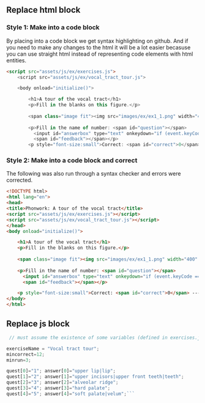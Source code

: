 ## Replace html block

### Style 1: Make into a code block

By placing into a code block we get syntax highlighting on github. And if you need to make any changes to the html it will be a lot easier becasuse you can use straight html instead of representing code elements with html entities.

```html
<script src="assets/js/ex/exercises.js">
    <script src="assets/js/ex/vocal_tract_tour.js">

    <body onload="initialize()">

        <h1>A tour of the vocal tract</h1>
        <p>Fill in the blanks on this figure.</p>
        
        <span class="image fit"><img src="images/ex/ex1_1.png" width="400px"></span>
        
        <p>Fill in the name of number: <span id="question"></span>
          <input id="answerbox" type="text" onkeydown="if (event.keyCode == 13) check_answer()" placeholder="type answer here">
          <span id="feedback"></span></p>
        <p style="font-size:small">Correct: <span id="correct">0</span> ---- Run: <span id="run">0</span></p>
```

### Style 2: Make into a code block and correct

The following was also run through a syntax checker and errors were corrected.

```html
<!DOCTYPE html>
<html lang="en">
<head>
<title>Phonwork: A tour of the vocal tract</title>
<script src="assets/js/ex/exercises.js"></script>
<script src="assets/js/ex/vocal_tract_tour.js"></script>
</head>
<body onload="initialize()">

    <h1>A tour of the vocal tract</h1>
    <p>Fill in the blanks on this figure.</p>
    
    <span class="image fit"><img src="images/ex/ex1_1.png" width="400" alt="Vocal tract with numbered regions"></span>
    
    <p>Fill in the name of number: <span id="question"></span>
      <input id="answerbox" type="text" onkeydown="if (event.keyCode == 13) check_answer()" placeholder="type answer here">
      <span id="feedback"></span></p>

    <p style="font-size:small">Correct: <span id="correct">0</span> ---- Run: <span id="run">0</span></p>
</body>
</html>
```


## Replace js block

```javascript
 // must assume the existence of some variables (defined in exercises.js)

exerciseName = "Vocal tract tour";
mincorrect=12;
minrun=3;

quest[0]="1"; answer[0]="upper lip|lip";
quest[1]="2"; answer[1]="upper incisors|upper front teeth|teeth";
quest[2]="3"; answer[2]="alveolar ridge";
quest[3]="4"; answer[3]="hard palate";
quest[4]="5"; answer[4]="soft palate|velum";```
